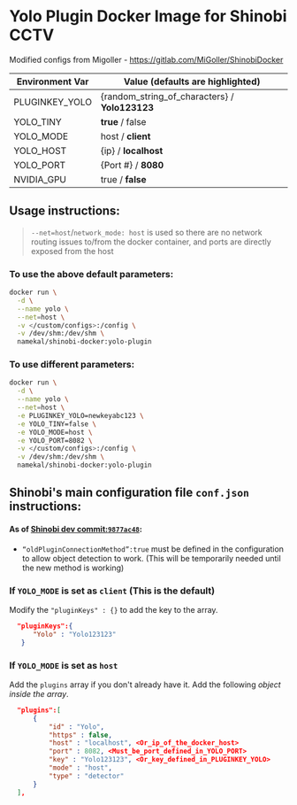 # Yolo Plugin Docker Image for Shinobi CCTV

Modified configs from Migoller - https://gitlab.com/MiGoller/ShinobiDocker

| Environment Var | Value (defaults are highlighted) |
| ------ | ------ |
| PLUGINKEY_YOLO | {random_string_of_characters} / **Yolo123123** |
| YOLO_TINY | **true** / false |
| YOLO_MODE | host / **client** |
| YOLO_HOST | {ip} / **localhost** |
| YOLO_PORT | {Port #} / **8080** |
| NVIDIA_GPU | true / **false** |



## Usage instructions:
> `--net=host`/`network_mode: host` is used so there are no network
> routing issues to/from the docker container, and ports are 
> directly exposed from the host


### To use the above default parameters:

```bash
docker run \
  -d \
  --name yolo \
  --net=host \
  -v </custom/configs>:/config \
  -v /dev/shm:/dev/shm \
  namekal/shinobi-docker:yolo-plugin
```

### To use different parameters:

```bash
docker run \
  -d \
  --name yolo \
  --net=host \
  -e PLUGINKEY_YOLO=newkeyabc123 \
  -e YOLO_TINY=false \
  -e YOLO_MODE=host \
  -e YOLO_PORT=8082 \
  -v </custom/configs>:/config \
  -v /dev/shm:/dev/shm \
  namekal/shinobi-docker:yolo-plugin
```

## Shinobi's **main configuration file** `conf.json` instructions:
#### As of [Shinobi dev commit:`9877ac48`](https://gitlab.com/Shinobi-Systems/Shinobi/commit/9877ac480f0388dea40b0e7dea6f1c3bfbd8e01b):
- `“oldPluginConnectionMethod”:true` must be defined in the configuration to allow object detection to work. (This will be temporarily needed until the new method is working)

### If `YOLO_MODE` is set as `client` (This is the default)
Modify the `"pluginKeys" : {}` to add the key to the array.

```json
  "pluginKeys":{
      "Yolo" : "Yolo123123"
   }
```

### If `YOLO_MODE` is set as `host`
Add the `plugins` array if you don't already have it. Add the following *object inside the array*.

```json
  "plugins":[
      {
          "id" : "Yolo",
          "https" : false,
          "host" : "localhost", <Or_ip_of_the_docker_host>
          "port" : 8082, <Must_be_port_defined_in_YOLO_PORT>
          "key" : "Yolo123123", <Or_key_defined_in_PLUGINKEY_YOLO>
          "mode" : "host",
          "type" : "detector"
      }
  ],
```
